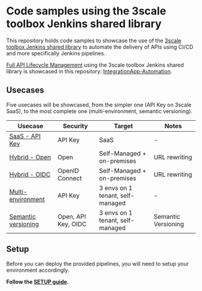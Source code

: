 # Code samples using the 3scale toolbox Jenkins shared library

This repository holds code samples to showcase the use of the [3scale toolbox Jenkins shared library](https://github.com/rh-integration/3scale-toolbox-jenkins) to automate the delivery of APIs using CI/CD and more specifically Jenkins pipelines.

[Full API Lifecycle Management](https://developers.redhat.com/blog/2019/02/25/full-api-lifecycle-management-a-primer/) using the 3scale toolbox Jenkins shared library is showcased in this repository: [IntegrationApp-Automation](https://github.com/rh-integration/IntegrationApp-Automation).

## Usecases

Five usecases will be showcased, from the simpler one (API Key on 3scale SaaS), to the most complete one (multi-environment, semantic versioning).

| Usecase                                         | Security            | Target                           | Notes               |
|-------------------------------------------------|---------------------|----------------------------------|---------------------|
| [SaaS - API Key](saas-usecase-apikey/)          | API Key             | SaaS                             | -                   |
| [Hybrid - Open](hybrid-usecase-open/)           | Open                | Self-Managed + on-premises       | URL rewriting       |
| [Hybrid - OIDC](hybrid-usecase-oidc/)           | OpenID Connect      | Self-Managed + on-premises       | URL rewriting       |
| [Multi-environment](multi-environment-usecase/) | API Key             | 3 envs on 1 tenant, self-managed | -                   |
| [Semantic versioning](semver-usecase/)          | Open, API Key, OIDC | 3 envs on 1 tenant, self-managed | Semantic Versioning |

## Setup

Before you can deploy the provided pipelines, you will need to setup your environment accordingly.

**Follow the [SETUP guide](SETUP.md).**
